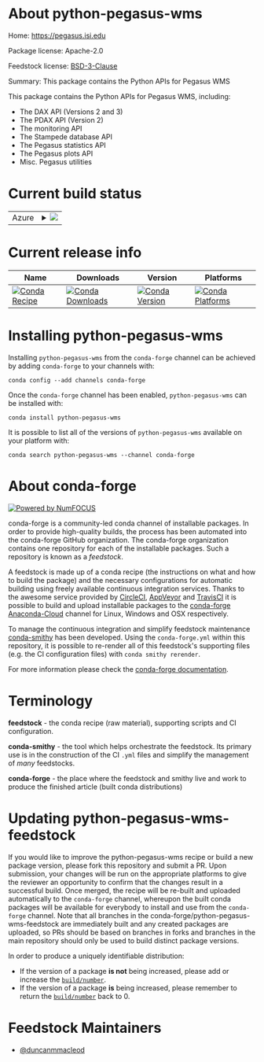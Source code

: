 About python-pegasus-wms
========================

Home: https://pegasus.isi.edu

Package license: Apache-2.0

Feedstock license: [BSD-3-Clause](https://github.com/conda-forge/python-pegasus-wms-feedstock/blob/master/LICENSE.txt)

Summary: This package contains the Python APIs for Pegasus WMS

This package contains the Python APIs for Pegasus WMS, including:

- The DAX API (Versions 2 and 3)
- The PDAX API (Version 2)
- The monitoring API
- The Stampede database API
- The Pegasus statistics API
- The Pegasus plots API
- Misc. Pegasus utilities


Current build status
====================


<table>
    
  <tr>
    <td>Azure</td>
    <td>
      <details>
        <summary>
          <a href="https://dev.azure.com/conda-forge/feedstock-builds/_build/latest?definitionId=6113&branchName=master">
            <img src="https://dev.azure.com/conda-forge/feedstock-builds/_apis/build/status/python-pegasus-wms-feedstock?branchName=master">
          </a>
        </summary>
        <table>
          <thead><tr><th>Variant</th><th>Status</th></tr></thead>
          <tbody><tr>
              <td>linux_64_python3.6.____cpython</td>
              <td>
                <a href="https://dev.azure.com/conda-forge/feedstock-builds/_build/latest?definitionId=6113&branchName=master">
                  <img src="https://dev.azure.com/conda-forge/feedstock-builds/_apis/build/status/python-pegasus-wms-feedstock?branchName=master&jobName=linux&configuration=linux_64_python3.6.____cpython" alt="variant">
                </a>
              </td>
            </tr><tr>
              <td>linux_64_python3.7.____cpython</td>
              <td>
                <a href="https://dev.azure.com/conda-forge/feedstock-builds/_build/latest?definitionId=6113&branchName=master">
                  <img src="https://dev.azure.com/conda-forge/feedstock-builds/_apis/build/status/python-pegasus-wms-feedstock?branchName=master&jobName=linux&configuration=linux_64_python3.7.____cpython" alt="variant">
                </a>
              </td>
            </tr><tr>
              <td>linux_64_python3.8.____cpython</td>
              <td>
                <a href="https://dev.azure.com/conda-forge/feedstock-builds/_build/latest?definitionId=6113&branchName=master">
                  <img src="https://dev.azure.com/conda-forge/feedstock-builds/_apis/build/status/python-pegasus-wms-feedstock?branchName=master&jobName=linux&configuration=linux_64_python3.8.____cpython" alt="variant">
                </a>
              </td>
            </tr><tr>
              <td>osx_64_python3.6.____cpython</td>
              <td>
                <a href="https://dev.azure.com/conda-forge/feedstock-builds/_build/latest?definitionId=6113&branchName=master">
                  <img src="https://dev.azure.com/conda-forge/feedstock-builds/_apis/build/status/python-pegasus-wms-feedstock?branchName=master&jobName=osx&configuration=osx_64_python3.6.____cpython" alt="variant">
                </a>
              </td>
            </tr><tr>
              <td>osx_64_python3.7.____cpython</td>
              <td>
                <a href="https://dev.azure.com/conda-forge/feedstock-builds/_build/latest?definitionId=6113&branchName=master">
                  <img src="https://dev.azure.com/conda-forge/feedstock-builds/_apis/build/status/python-pegasus-wms-feedstock?branchName=master&jobName=osx&configuration=osx_64_python3.7.____cpython" alt="variant">
                </a>
              </td>
            </tr><tr>
              <td>osx_64_python3.8.____cpython</td>
              <td>
                <a href="https://dev.azure.com/conda-forge/feedstock-builds/_build/latest?definitionId=6113&branchName=master">
                  <img src="https://dev.azure.com/conda-forge/feedstock-builds/_apis/build/status/python-pegasus-wms-feedstock?branchName=master&jobName=osx&configuration=osx_64_python3.8.____cpython" alt="variant">
                </a>
              </td>
            </tr><tr>
              <td>win_64_python3.6.____cpython</td>
              <td>
                <a href="https://dev.azure.com/conda-forge/feedstock-builds/_build/latest?definitionId=6113&branchName=master">
                  <img src="https://dev.azure.com/conda-forge/feedstock-builds/_apis/build/status/python-pegasus-wms-feedstock?branchName=master&jobName=win&configuration=win_64_python3.6.____cpython" alt="variant">
                </a>
              </td>
            </tr><tr>
              <td>win_64_python3.7.____cpython</td>
              <td>
                <a href="https://dev.azure.com/conda-forge/feedstock-builds/_build/latest?definitionId=6113&branchName=master">
                  <img src="https://dev.azure.com/conda-forge/feedstock-builds/_apis/build/status/python-pegasus-wms-feedstock?branchName=master&jobName=win&configuration=win_64_python3.7.____cpython" alt="variant">
                </a>
              </td>
            </tr><tr>
              <td>win_64_python3.8.____cpython</td>
              <td>
                <a href="https://dev.azure.com/conda-forge/feedstock-builds/_build/latest?definitionId=6113&branchName=master">
                  <img src="https://dev.azure.com/conda-forge/feedstock-builds/_apis/build/status/python-pegasus-wms-feedstock?branchName=master&jobName=win&configuration=win_64_python3.8.____cpython" alt="variant">
                </a>
              </td>
            </tr>
          </tbody>
        </table>
      </details>
    </td>
  </tr>
</table>

Current release info
====================

| Name | Downloads | Version | Platforms |
| --- | --- | --- | --- |
| [![Conda Recipe](https://img.shields.io/badge/recipe-python--pegasus--wms-green.svg)](https://anaconda.org/conda-forge/python-pegasus-wms) | [![Conda Downloads](https://img.shields.io/conda/dn/conda-forge/python-pegasus-wms.svg)](https://anaconda.org/conda-forge/python-pegasus-wms) | [![Conda Version](https://img.shields.io/conda/vn/conda-forge/python-pegasus-wms.svg)](https://anaconda.org/conda-forge/python-pegasus-wms) | [![Conda Platforms](https://img.shields.io/conda/pn/conda-forge/python-pegasus-wms.svg)](https://anaconda.org/conda-forge/python-pegasus-wms) |

Installing python-pegasus-wms
=============================

Installing `python-pegasus-wms` from the `conda-forge` channel can be achieved by adding `conda-forge` to your channels with:

```
conda config --add channels conda-forge
```

Once the `conda-forge` channel has been enabled, `python-pegasus-wms` can be installed with:

```
conda install python-pegasus-wms
```

It is possible to list all of the versions of `python-pegasus-wms` available on your platform with:

```
conda search python-pegasus-wms --channel conda-forge
```


About conda-forge
=================

[![Powered by NumFOCUS](https://img.shields.io/badge/powered%20by-NumFOCUS-orange.svg?style=flat&colorA=E1523D&colorB=007D8A)](http://numfocus.org)

conda-forge is a community-led conda channel of installable packages.
In order to provide high-quality builds, the process has been automated into the
conda-forge GitHub organization. The conda-forge organization contains one repository
for each of the installable packages. Such a repository is known as a *feedstock*.

A feedstock is made up of a conda recipe (the instructions on what and how to build
the package) and the necessary configurations for automatic building using freely
available continuous integration services. Thanks to the awesome service provided by
[CircleCI](https://circleci.com/), [AppVeyor](https://www.appveyor.com/)
and [TravisCI](https://travis-ci.com/) it is possible to build and upload installable
packages to the [conda-forge](https://anaconda.org/conda-forge)
[Anaconda-Cloud](https://anaconda.org/) channel for Linux, Windows and OSX respectively.

To manage the continuous integration and simplify feedstock maintenance
[conda-smithy](https://github.com/conda-forge/conda-smithy) has been developed.
Using the ``conda-forge.yml`` within this repository, it is possible to re-render all of
this feedstock's supporting files (e.g. the CI configuration files) with ``conda smithy rerender``.

For more information please check the [conda-forge documentation](https://conda-forge.org/docs/).

Terminology
===========

**feedstock** - the conda recipe (raw material), supporting scripts and CI configuration.

**conda-smithy** - the tool which helps orchestrate the feedstock.
                   Its primary use is in the construction of the CI ``.yml`` files
                   and simplify the management of *many* feedstocks.

**conda-forge** - the place where the feedstock and smithy live and work to
                  produce the finished article (built conda distributions)


Updating python-pegasus-wms-feedstock
=====================================

If you would like to improve the python-pegasus-wms recipe or build a new
package version, please fork this repository and submit a PR. Upon submission,
your changes will be run on the appropriate platforms to give the reviewer an
opportunity to confirm that the changes result in a successful build. Once
merged, the recipe will be re-built and uploaded automatically to the
`conda-forge` channel, whereupon the built conda packages will be available for
everybody to install and use from the `conda-forge` channel.
Note that all branches in the conda-forge/python-pegasus-wms-feedstock are
immediately built and any created packages are uploaded, so PRs should be based
on branches in forks and branches in the main repository should only be used to
build distinct package versions.

In order to produce a uniquely identifiable distribution:
 * If the version of a package **is not** being increased, please add or increase
   the [``build/number``](https://conda.io/docs/user-guide/tasks/build-packages/define-metadata.html#build-number-and-string).
 * If the version of a package **is** being increased, please remember to return
   the [``build/number``](https://conda.io/docs/user-guide/tasks/build-packages/define-metadata.html#build-number-and-string)
   back to 0.

Feedstock Maintainers
=====================

* [@duncanmmacleod](https://github.com/duncanmmacleod/)


